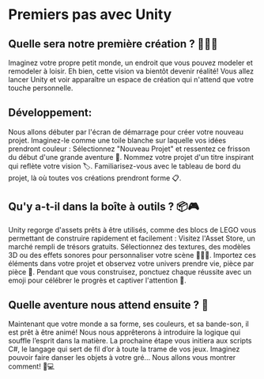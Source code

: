 # Premiers pas avec Unity
## Quelle sera notre première création ? 👷‍♀️🎨
Imaginez votre propre petit monde, un endroit que vous pouvez modeler et remodeler à loisir. Eh bien, cette vision va bientôt devenir réalité! Vous allez lancer Unity et voir apparaître un espace de création qui n'attend que votre touche personnelle. 

## Développement:
Nous allons débuter par l'écran de démarrage pour créer votre nouveau projet. Imaginez-le comme une toile blanche sur laquelle vos idées prendront couleur :
Sélectionnez "Nouveau Projet" et ressentez ce frisson du début d'une grande aventure 🎢.
Nommez votre projet d'un titre inspirant qui reflète votre vision 🏷️.
Familiarisez-vous avec le tableau de bord du projet, là où toutes vos créations prendront forme 📋.

## Qu'y a-t-il dans la boîte à outils ? 📦🎮
Unity regorge d'assets prêts à être utilisés, comme des blocs de LEGO vous permettant de construire rapidement et facilement :
Visitez l'Asset Store, un marché rempli de trésors gratuits. Sélectionnez des textures, des modèles 3D ou des effets sonores pour personnaliser votre scène 🏰🌳🎵.
Importez ces éléments dans votre projet et observez votre univers prendre vie, pièce par pièce 🔌.
Pendant que vous construisez, ponctuez chaque réussite avec un emoji pour célébrer le progrès et captiver l'attention 🌟.

## Quelle aventure nous attend ensuite ? 🧭
Maintenant que votre monde a sa forme, ses couleurs, et sa bande-son, il est prêt à être animé! Nous nous apprêterons à introduire la logique qui souffle l’esprit dans la matière. La prochaine étape vous initiera aux scripts C#, le langage qui sert de fil d’or à toute la trame de vos jeux. Imaginez pouvoir faire danser les objets à votre gré... Nous allons vous montrer comment! 🕺💻
